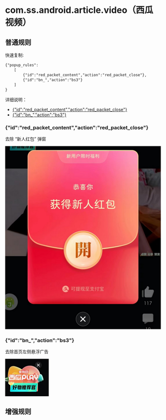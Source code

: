 # com.ss.android.article.video（西瓜视频）

## 普通规则

快速复制:
```
{"popup_rules":
    [
        {"id":"red_packet_content","action":"red_packet_close"},
        {"id":"bn_","action":"bs3"}
    ]
}
```
详细说明：
- [{"id":"red_packet_content","action":"red_packet_close"}](#idred_packet_contentactionred_packet_close)
- [{"id":"bn_","action":"bs3"}](#idbn_actionbs3)

### {"id":"red_packet_content","action":"red_packet_close"}
去除 “新人红包” 弹窗

![](./assets/新人红包.jpg)

### {"id":"bn_","action":"bs3"}
去除首页左侧悬浮广告

![](./assets/首页左侧悬浮广告.jpg)

## 增强规则
